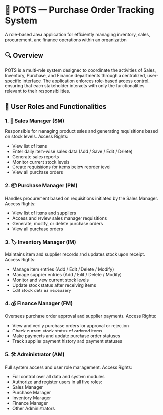 # 🧾 POTS — Purchase Order Tracking System
A role-based Java application for efficiently managing inventory, sales, procurement, and finance operations within an organization

## 🔍 Overview
POTS is a multi-role system designed to coordinate the activities of Sales, Inventory, Purchase, and Finance departments through a centralized, user-specific interface. The application enforces role-based access control, ensuring that each stakeholder interacts with only the functionalities relevant to their responsibilities.

## 👥 User Roles and Functionalities
### 1. 🛒 Sales Manager (SM)
Responsible for managing product sales and generating requisitions based on stock levels.
Access Rights:
- View list of items
- Enter daily item-wise sales data (Add / Save / Edit / Delete)
- Generate sales reports
- Monitor current stock levels
- Create requisitions for items below reorder level
- View all purchase orders

### 2. 📦 Purchase Manager (PM)
Handles procurement based on requisitions initiated by the Sales Manager.
Access Rights:
- View list of items and suppliers
- Access and review sales manager requisitions
- Generate, modify, or delete purchase orders
- View all purchase orders

### 3. 🏷️ Inventory Manager (IM)
Maintains item and supplier records and updates stock upon receipt.
Access Rights:
- Manage item entries (Add / Edit / Delete / Modify)
- Manage supplier entries (Add / Edit / Delete / Modify)
- Monitor and view current stock levels
- Update stock status after receiving items
- Edit stock data as necessary

### 4. 💰 Finance Manager (FM)
Oversees purchase order approval and supplier payments.
Access Rights:
- View and verify purchase orders for approval or rejection
- Check current stock status of ordered items
- Make payments and update purchase order statuses
- Track supplier payment history and payment statuses

### 5. 🛠️ Administrator (AM)
Full system access and user role management.
Access Rights:
- Full control over all data and system modules
- Authorize and register users in all five roles:
- Sales Manager
- Purchase Manager
- Inventory Manager
- Finance Manager
- Other Administrators

